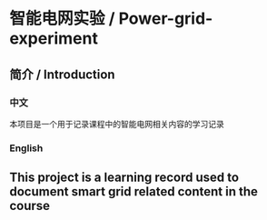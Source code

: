 # 智能电网实验 / Power-grid-experiment


## 简介 / Introduction

### 中文
本项目是一个用于记录课程中的智能电网相关内容的学习记录

### English
This project is a learning record used to document smart grid related content in the course
---
